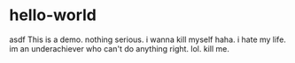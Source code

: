 # hello-world
asdf
This is a demo. nothing serious. i wanna kill myself haha. i hate my life. im an underachiever who can't do anything right. lol. kill me. 
